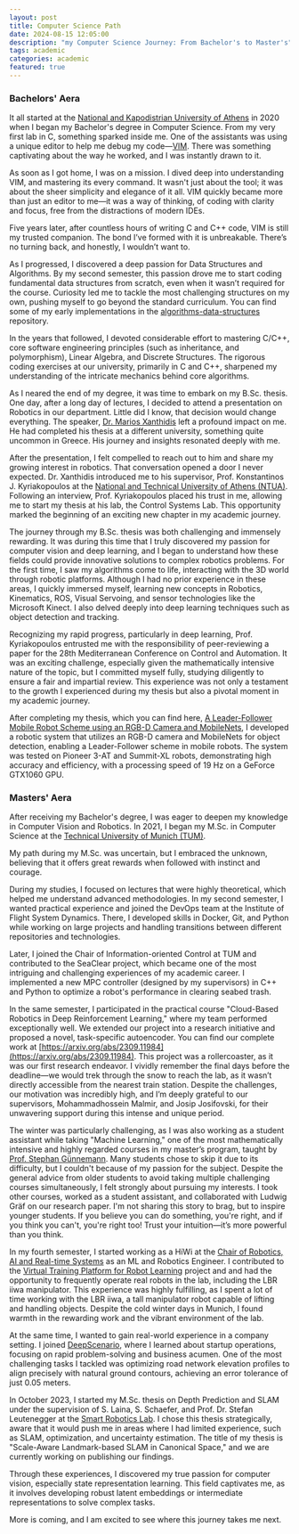 ```yaml
---
layout: post
title: Computer Science Path 
date: 2024-08-15 12:05:00
description: "my Computer Science Journey: From Bachelor's to Master's"
tags: academic
categories: academic
featured: true
---
```


### Bachelors' Aera

It all started at the [National and Kapodistrian University of Athens](https://www.di.uoa.gr/en) in 2020 when I began my Bachelor's degree in Computer Science. From my very first lab in C, something sparked inside me. One of the assistants was using a unique editor to help me debug my code—[VIM](https://www.vim.org/). There was something captivating about the way he worked, and I was instantly drawn to it. 

As soon as I got home, I was on a mission. I dived deep into understanding VIM, and mastering its every command. It wasn't just about the tool; it was about the sheer simplicity and elegance of it all. VIM quickly became more than just an editor to me—it was a way of thinking, of coding with clarity and focus, free from the distractions of modern IDEs.

Five years later, after countless hours of writing C and C++ code, VIM is still my trusted companion. The bond I’ve formed with it is unbreakable. There’s no turning back, and honestly, I wouldn’t want to. 

As I progressed, I discovered a deep passion for Data Structures and Algorithms. By my second semester, this passion drove me to start coding fundamental data structures from scratch, even when it wasn’t required for the course. Curiosity led me to tackle the most challenging structures on my own, pushing myself to go beyond the standard curriculum. You can find some of my early implementations in the [algorithms-data-structures](https://github.com/PetropoulakisPanagiotis/algorithms-data-structures/tree/master) repository.

In the years that followed, I devoted considerable effort to mastering C/C++, core software engineering principles (such as inheritance, and polymorphism), Linear Algebra, and Discrete Structures. The rigorous coding exercises at our university, primarily in C and C++, sharpened my understanding of the intricate mechanics behind core algorithms.

As I neared the end of my degree, it was time to embark on my B.Sc. thesis. One day, after a long day of lectures, I decided to attend a presentation on Robotics in our department. Little did I know, that decision would change everything. The speaker, [Dr. Marios Xanthidis](https://www.sintef.no/en/all-employees/employee/marios.xanthidis/) left a profound impact on me. He had completed his thesis at a different university, something quite uncommon in Greece. His journey and insights resonated deeply with me.

After the presentation, I felt compelled to reach out to him and share my growing interest in robotics. That conversation opened a door I never expected. Dr. Xanthidis introduced me to his supervisor, Prof. Konstantinos J. Kyriakopoulos at the  [National and Technical University of Athens (NTUA)](https://www.ntua.gr/en/). Following an interview, Prof. Kyriakopoulos placed his trust in me, allowing me to start my thesis at his lab, the Control Systems Lab. This opportunity marked the beginning of an exciting new chapter in my academic journey.

The journey through my B.Sc. thesis was both challenging and immensely rewarding. It was during this time that I truly discovered my passion for computer vision and deep learning, and I began to understand how these fields could provide innovative solutions to complex robotics problems. For the first time, I saw my algorithms come to life, interacting with the 3D world through robotic platforms. Although I had no prior experience in these areas, I quickly immersed myself, learning new concepts in Robotics, Kinematics, ROS, Visual Servoing, and sensor technologies like the Microsoft Kinect. I also delved deeply into deep learning techniques such as object detection and tracking.

Recognizing my rapid progress, particularly in deep learning, Prof. Kyriakopoulos entrusted me with the responsibility of peer-reviewing a paper for the 28th Mediterranean Conference on Control and Automation. It was an exciting challenge, especially given the mathematically intensive nature of the topic, but I committed myself fully, studying diligently to ensure a fair and impartial review. This experience was not only a testament to the growth I experienced during my thesis but also a pivotal moment in my academic journey.

After completing my thesis, which you can find here, [A Leader-Follower Mobile Robot Scheme using an RGB-D Camera and MobileNets](https://github.com/PetropoulakisPanagiotis/BSc_thesis), I developed a robotic system that utilizes an RGB-D camera and MobileNets for object detection, enabling a Leader-Follower scheme in mobile robots. The system was tested on Pioneer 3-AT and Summit-XL robots, demonstrating high accuracy and efficiency, with a processing speed of 19 Hz on a GeForce GTX1060 GPU.

### Masters' Aera

After receiving my Bachelor's degree, I was eager to deepen my knowledge in Computer Vision and Robotics. In 2021, I began my M.Sc. in Computer Science at the [Technical University of Munich (TUM)](https://www.cit.tum.de/cit/startseite/). 

My path during my M.Sc. was uncertain, but I embraced the unknown, believing that it offers great rewards when followed with instinct and courage.

During my studies, I focused on lectures that were highly theoretical, which helped me understand advanced methodologies. In my second semester, I wanted practical experience and joined the DevOps team at the Institute of Flight System Dynamics. There, I developed skills in Docker, Git, and Python while working on large projects and handling transitions between different repositories and technologies.

Later, I joined the Chair of Information-oriented Control at TUM and contributed to the SeaClear project, which became one of the most intriguing and challenging experiences of my academic career. I implemented a new MPC controller (designed by my supervisors) in C++ and Python to optimize a robot's performance in clearing seabed trash.

In the same semester, I participated in the practical course "Cloud-Based Robotics in Deep Reinforcement Learning," where my team performed exceptionally well. We extended our project into a research initiative and proposed a novel, task-specific autoencoder. You can find our complete work at  [https://arxiv.org/abs/2309.11984](https://arxiv.org/abs/2309.11984). This project was a rollercoaster, as it was our first research endeavor. I vividly remember the final days before the deadline—we would trek through the snow to reach the lab, as it wasn’t directly accessible from the nearest train station. Despite the challenges, our motivation was incredibly high, and I’m deeply grateful to our supervisors, Mohammadhossein Malmir, and Josip Josifovski,  for their unwavering support during this intense and unique period.

The winter was particularly challenging, as I was also working as a student assistant while taking "Machine Learning," one of the most mathematically intensive and highly regarded courses in my master’s program, taught by [Prof. Stephan Günnemann](https://www.cs.cit.tum.de/en/daml/team/damlguennemann/). Many students chose to skip it due to its difficulty, but I couldn't because of my passion for the subject. Despite the general advice from older students to avoid taking multiple challenging courses simultaneously, I felt strongly about pursuing my interests. I took other courses, worked as a student assistant, and collaborated with Ludwig Gräf on our research paper. I'm not sharing this story to brag, but to inspire younger students. If you believe you can do something, you're right, and if you think you can't, you're right too! Trust your intuition—it’s more powerful than you think.

In my fourth semester, I started working as a HiWi at the [Chair of Robotics, AI and Real-time Systems](https://www.ce.cit.tum.de/en/air/home/) as an ML and Robotics Engineer. I contributed to the [Virtual Training Platform for Robot Learning](https://github.com/tum-i6/VTPRL) project and and had the opportunity to frequently operate real robots in the lab, including the LBR iiwa manipulator. This experience was highly fulfilling, as I spent a lot of time working with the LBR iiwa, a tall manipulator robot capable of lifting and handling objects. Despite the cold winter days in Munich, I found warmth in the rewarding work and the vibrant environment of the lab. 

At the same time, I wanted to gain real-world experience in a company setting. I joined [DeepScenario](https://www.deepscenario.com/), where I learned about startup operations, focusing on rapid problem-solving and business acumen. One of the most challenging tasks I tackled was optimizing road network elevation profiles to align precisely with natural ground contours, achieving an error tolerance of just 0.05 meters.

In October 2023, I started my M.Sc. thesis on Depth Prediction and SLAM under the supervision of S. Laina, S. Schaefer, and Prof. Dr. Stefan Leutenegger at the [Smart Robotics Lab](https://srl.cit.tum.de/). I chose this thesis strategically, aware that it would push me in areas where I had limited experience, such as SLAM, optimization, and uncertainty estimation. The title of my thesis is "Scale-Aware Landmark-based SLAM in Canonical Space," and we are currently working on publishing our findings. 

Through these experiences, I discovered my true passion for computer vision, especially state representation learning. This field captivates me, as it involves developing robust latent embeddings or intermediate representations to solve complex tasks. 

More is coming, and I am excited to see where this journey takes me next.
